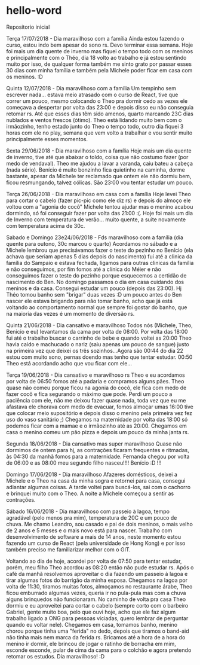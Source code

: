 # hello-word
Repositorio inicial

Terça 17/07/2018 - Dia maravilhoso com a família
Ainda estou fazendo o curso, estou indo bem apesar do sono rs. Devo terminar essa semana. 
Hoje foi mais um dia quente de inverno mas fiquei o tempo todo com os meninos e principalmente com o Théo, dia 18 volto ao trabalho e já estou sentindo
muito por isso, de qualquer forma também me sinto grato por passar esses 30 dias com minha família e também pela Michele poder ficar em casa com os meninos.
:D 

Quinta 12/07/2018 - Dia maravilhoso com a família
Um tempinho sem escrever nada... estava meio atrasado com o curso de React, tive que correr um pouco, mesmo colocando o Theo pra dormir cedo as vezes ele começava a despertar por volta das 23:00 e depois disso eu não conseguia retomar rs. 
Até que esses dias têm sido amenos, quarto marcando 23C dias nublados e ventos frescos (ótimo).
Theo está lidando muito bem com o irmãozinho, tenho estado junto do Theo o tempo todo, outro dia fiquei 3 horas com ele no play, semana que vem volto a trabalhar e vou sentir muito principalmente esses momentos.

Sexta 29/06/2018 - Dia maravilhoso com a família
Hoje mais um dia quente de inverno, tive até que abaixar o toldo, coisa que não costumo fazer (por medo de vendaval). Theo me ajudou a lavar a varanda, caiu bateu a cabeça (nada sério). Benício é muito bonzinho fica quietinho na caminha, dorme bastante, apesar da Michele ter reclamado que ontem ele não dormiu bem, ficou resmungando, talvez cólicas. São 23:00 vou tentar estudar um pouco.

Terça 26/06/2018 - Dia maravilhoso em casa com a família
Hoje levei Theo para cortar o cabelo (fazer pic-pic como ele diz rs) e depois do almoço ele voltou com a "agonia do cocô" Michele tentou ajudar mas o menino acabou dormindo, só foi conseguir fazer por volta das 21:00 :(. Hoje foi mais um dia de Inverno com temperatura de verão... muito quente, a suite novamente com temperatura acima de 30c. 

Sabado e Domingo 23e24/06/2018 - Fds maravilhoso com a família (dia quente para outono, 30c marcou o quarto)
Acordamos no sábado e a Michele lembrou que precisávamos fazer o teste do pezinho no Benício (ela achava que seriam apenas 5 dias depois do nascimento) fui até a clinica da família do Sampaio e estava fechada, ligamos para outras clinicas da família e não conseguimos, por fim fomos até a clínica do Méier e não conseguimos fazer o teste do pezinho porque esquecemos a certidão de nascimento do Ben. No domingo passamos o dia em casa cuidando dos meninos e da casa. Consegui estudar um pouco (depois das 23:00). Hj Théo tomou banho sem "brigar" duas vezes :D um pouco antes do Ben nascer ele estava brigando para não tomar banho, acho que já está voltando ao comportamento normal que sempre foi gostar do banho, que na maioria das vezes é um momento de diversão rs.


Quinta 21/06/2018 - Dia cansativo e maravilhoso
Todos nós (Michele, Theo, Benicio e eu) levantamos da cama por volta de 08:00. Por volta das 18:00 fui até o trabalho buscar o carrinho de bebe e quando voltei as 20:00 Theo havia caido e machucado o nariz (saiu apenas um pouco de sangue) justo na primeira vez que deixei os três sozinhos...Agora são 00:44 do dia 22 estou com muito sono, pernas doendo mas tenho que tentar estudar. 00:50 Theo está acordando acho que vou ficar com ele...

Terça 19/06/2018 - Dia cansativo e maravilhoso rs
Theo e eu acordamos por volta de 06:50 fomos até a padaria e compramos alguns pães. Theo quase não comeu porque ficou na agonia do cocô, ele fica com medo de fazer cocô e fica segurando o máximo que pode. Perdi um pouco a paciência com ele, não me deixou fazer quase nada, toda vez que eu me afastava ele chorava com medo de evacuar, fomos almoçar umas 16:00 tive que colocar meio supositório e depois disso o menino pela primeira vez fez uso do vaso sanitário ;) Chegamos na maternidade por volta das 18:00 só podemos ficar com a mamae e o irmãozinho até as 20:00. Chegamos em casa o menino comeu um pão pizza e depois um pouco da minha janta rs.

Segunda 18/06/2018 - Dia cansativo mas super maravilhoso
Quase não dormimos de ontem para hj, as contrações ficaram frequentes e ritmadas, às 04:30 da manhã fomos para a maternidade.
Fernanda chegou por volta de 06:00 e as 08:00 meu segundo filho nasceu!!!! Benício :D !!!

Domingo 17/06/2018 - Dia maravilhoso
Afazeres domésticos, deixei a Michele e o Theo na casa da minha sogra e retornei para casa, consegui adiantar algumas coisas.
A tarde voltei para buscá-los, sai com o cachorro e brinquei muito com o Theo. A noite a Michele começou a sentir as contrações.

Sábado 16/06/2018 - Dia maravilhoso com passeio à lagoa, tempo agradável (pelo menos pra mim), temperatura de 20C e um pouco de chuva.
Me chamo Leandro, sou casado e pai de dois meninos, o mais velho de 2 anos e 5 meses e o mais novo está para nascer. Trabalho com desenvolvimento de software a mais de 14 anos, neste momento estou fazendo um curso de React (pela universidade de Hong Kong) e por isso também preciso me familiarizar melhor com o GIT.

Voltando ao dia de hoje, acordei por volta de 07:50 para tentar estudar, porém, meu filho Theo acordou as 08:20 então não pude estudar rs. Após o café da manhã resolvemos aproveitar o dia fazendo um passeio à lagoa e tirar algumas fotos do barrigão da minha esposa. Chegamos na lagoa por volta de 11:30, tiramos muitas fotos, almoçamos no restaurante árabe, Theo ficou emburrado algumas vezes, queria ir no pula-pula mas com a chuva alguns brinquedos não funcionaram. No caminho de volta pra casa Theo dormiu e eu aproveitei para cortar o cabelo (sempre corto com o barbeiro Gabriel, gente muito boa, pelo que ouvi hoje, acho que ele faz algum trabalho ligado a ONG para pessoas viciadas, quero lembrar de perguntar quando eu voltar nele). Chegamos em casa, tomamos banho, menino chorou porque tinha uma "ferida" no dedo, depois que tiramos o band-aid não tinha mais nem marca da ferida rs. Bricamos até a hora de a hora do menino ir dormir, ele brincou de jogar o ratinho de borracha em mim, esconde esconde, pular de cima da cama para o colchão e agora pretendo retomar os estudos. Dia maravilhoso! :D
